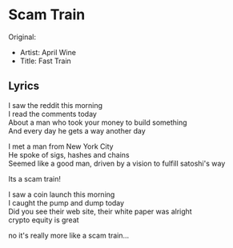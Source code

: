 # Scam Train

Original:
- Artist: April Wine
- Title: Fast Train

## Lyrics

I saw the reddit this morning  
I read the comments today  
About a man who took your money to build something  
And every day he gets a way another day  
  
I met a man from New York City  
He spoke of sigs, hashes and chains  
Seemed like a good man, driven by a vision
to fulfill satoshi's way
  
Its a scam train!  
  
I saw a coin launch this morning  
I caught the pump and dump today  
Did you see their web site, their white paper was alright  
crypto equity is great  
  
no it's really more like a scam train...  
